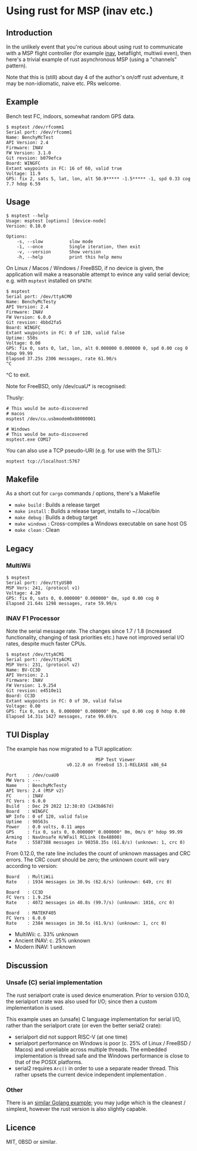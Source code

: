 # Using rust for MSP (inav etc.)

## Introduction

In the unlikely event that you're curious about using rust to communicate with a MSP flight controller (for example [inav](https://github.com/iNavFlight/inav), betaflight, multiwii even), then here's a trivial example of rust asynchronous MSP (using a "channels" pattern).

Note that this is (still) about day 4 of the author's on/off rust adventure, it may be non-idiomatic, naive etc. PRs welcome.

## Example

Bench test FC, indoors, somewhat random GPS data.

```
$ msptest /dev/rfcomm1
Serial port: /dev/rfcomm1
Name: BenchyMcTest
API Version: 2.4
Firmware: INAV
FW Version: 3.1.0
Git revsion: b079efca
Board: WINGFC
Extant waypoints in FC: 16 of 60, valid true
Voltage: 11.9
GPS: fix 2, sats 5, lat, lon, alt 50.9***** -1.5***** -1, spd 0.33 cog 7.7 hdop 6.59
```

## Usage

```
$ msptest --help
Usage: msptest [options] [device-node]
Version: 0.10.0

Options:
    -s, --slow          slow mode
    -1, --once          Single iteration, then exit
    -v, --version       Show version
    -h, --help          print this help menu
```

On Linux / Macos / Windows / FreeBSD, if no device is given, the application will make a reasonable attempt to evince any valid serial device; e.g. with `msptest` installed on `$PATH`:

```
$ msptest
Serial port: /dev/ttyACM0
Name: BenchyMcTesty
API Version: 2.4
Firmware: INAV
FW Version: 6.0.0
Git revsion: 4bbd2fa5
Board: WINGFC
Extant waypoints in FC: 0 of 120, valid false
Uptime: 550s
Voltage: 0.00
GPS: fix 0, sats 0, lat, lon, alt 0.000000 0.000000 0, spd 0.00 cog 0 hdop 99.99
Elapsed 37.25s 2306 messages, rate 61.90/s
^C
```

^C to exit.

Note for FreeBSD, only /dev/cuaU* is recognised:

Thusly:

```
# This would be auto-discovered
# macos
msptest /dev/cu.usbmodem0x80000001

# Windows
# This would be auto-discovered
msptest.exe COM17
```

You can also use a TCP pseudo-URI (e.g. for use with the SITL):

```
msptest tcp://localhost:5767
```

## Makefile

As a short cut for `cargo` commands / options, there's a Makefile

* `make build`    :  Builds a release target
* `make install`  :  Builds a release target, installs to ~/.local/bin
* `make debug`    :  Builds a debug target
* `make windows`  :  Cross-compiles a Windows executable on sane host OS
* `make clean`    :  Clean

## Legacy

### MultiWii

```
$ msptest
Serial port: /dev/ttyUSB0
MSP Vers: 241, (protocol v1)
Voltage: 4.20
GPS: fix 0, sats 0, 0.000000° 0.000000° 0m, spd 0.00 cog 0
Elapsed 21.64s 1298 messages, rate 59.99/s
```

### INAV F1 Processor

Note the serial message rate. The changes since 1.7 / 1.8 (increased functionality, changing of task priorities etc.) have not improved serial I/O rates, despite much faster CPUs.

```
$ msptest /dev/ttyACM1
Serial port: /dev/ttyACM1
MSP Vers: 231, (protocol v2)
Name: BV-CC3D
API Version: 2.1
Firmware: INAV
FW Version: 1.9.254
Git revsion: e4510e11
Board: CC3D
Extant waypoints in FC: 0 of 30, valid false
Voltage: 0.00
GPS: fix 0, sats 0, 0.000000° 0.000000° 0m, spd 0.00 cog 0 hdop 0.00
Elapsed 14.31s 1427 messages, rate 99.69/s
```

## TUI Display

The example has now migrated to a TUI application:

```
                                  MSP Test Viewer
                       v0.12.0 on freebsd 13.1-RELEASE x86_64

Port    : /dev/cuaU0
MW Vers : ---
Name    : BenchyMcTesty
API Vers: 2.4 (MSP v2)
FC      : INAV
FC Vers : 6.0.0
Build   : Dec 29 2022 12:38:03 (243b867d)
Board   : WINGFC
WP Info : 0 of 120, valid false
Uptime  : 90563s
Power   : 0.0 volts, 0.11 amps
GPS     : fix 0, sats 0, 0.000000° 0.000000° 0m, 0m/s 0° hdop 99.99
Arming  : NavUnsafe H/WFail RCLink (0x48800)
Rate    : 5587388 messages in 90358.35s (61.8/s) (unknown: 1, crc 0)
```

From 0.12.0, the rate line includes the count of unknown massages and CRC errors. The CRC count should be zero; the unknown count will vary according to version:

```
Board   : MultiWii
Rate    : 1934 messages in 30.9s (62.6/s) (unknown: 649, crc 0)

Board   : CC3D
FC Vers : 1.9.254
Rate    : 4072 messages in 40.8s (99.7/s) (unknown: 1016, crc 0)

Board   : MATEKF405
FC Vers : 6.0.0
Rate    : 2384 messages in 38.5s (61.9/s) (unknown: 1, crc 0)
```

* MultiWii: c. 33% unknown
* Ancient INAV: c. 25% unknown
* Modern INAV: 1 unknown

## Discussion

### Unsafe (C) serial implementation

The rust serialport crate is used device enumeration. Prior to version 0.10.0, the serialport crate was also used for I/O; since then a custom implementation is used.

This example uses an (unsafe) C language implementation for serial I/O, rather than the serialport crate (or even the better serial2 crate):

* serialport did not support RISC-V (at one time)
* serialport performance on Windows is poor (c. 25% of Linux / FreeBSD / Macos) and unreliable across multiple threads. The embedded implementation is thread safe and the Windows performance is close to that of the POSIX platforms.
* serial2 requires `Arc()` in order to use a separate reader thread. This rather upsets the current device independent implementation .

### Other

There is an [similar Golang example](https://github.com/stronnag/msp-go); you may judge which is the cleanest / simplest, however the rust version is also slightly capable.

## Licence

MIT, 0BSD or similar.
